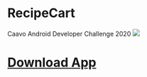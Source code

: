 # RecipeCart
Caavo Android Developer Challenge 2020
<img src= snapshot.gif>
# [Download App](https://github.com/harshit0209/RecipeCart/blob/master/app-debug.apk)
